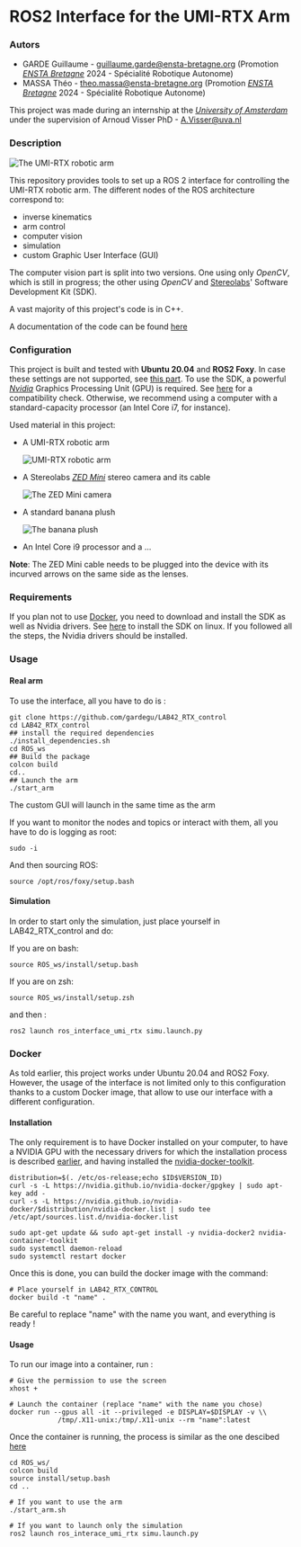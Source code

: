 # ROS2 Interface for the UMI-RTX Arm

### Autors
* GARDE Guillaume - <guillaume.garde@ensta-bretagne.org> (Promotion [_ENSTA Bretagne_](https://www.ensta-bretagne.fr) 2024 - Spécialité Robotique Autonome)
* MASSA Théo - <theo.massa@ensta-bretagne.org> (Promotion [_ENSTA Bretagne_](https://www.ensta-bretagne.fr) 2024 - Spécialité Robotique Autonome)

This project was made during an internship at the [_University of Amsterdam_](https://www.uva.nl/en) under the supervision of Arnoud Visser PhD - <A.Visser@uva.nl>

### Description
![The UMI-RTX robotic arm](Media/UMI-RTX-photo.png)

This repository provides tools to set up a ROS 2 interface for controlling the UMI-RTX robotic arm.
The different nodes of the ROS architecture correspond to:
* inverse kinematics
* arm control 
* computer vision
* simulation
* custom Graphic User Interface (GUI)

The computer vision part is split into two versions. One using only _OpenCV_, which is still in progress; the other using _OpenCV_ and [Stereolabs](https://www.stereolabs.com/)' Software Development Kit (SDK).

A vast majority of this project's code is in C++.

A documentation of the code can be found [here](/ROS_ws/doc/html/index.html)

### Configuration
This project is built and tested with **Ubuntu 20.04** and **ROS2 Foxy**. In case these settings are not supported, see [this part](#docker).
To use the SDK, a powerful [_Nvidia_](https://www.nvidia.com/fr-fr/) Graphics Processing Unit (GPU) is required. See [here](https://docs.nvidia.com/cuda/cuda-installation-guide-linux/index.html#system-requirements) for a compatibility check.
Otherwise, we recommend using a computer with a standard-capacity processor (an Intel Core i7, for instance).

Used material in this project:
* A UMI-RTX robotic arm

  ![UMI-RTX robotic arm](Media/UMI-RTX-Arm.png)

* A Stereolabs [_ZED Mini_](https://www.stereolabs.com/zed-mini/) stereo camera and its cable
    
  ![The ZED Mini camera](Media/ZEDM.png)

* A standard banana plush

  ![The banana plush](Media/Banana.jpg)

* An Intel Core i9 processor and a ...

**Note**: The ZED Mini cable needs to be plugged into the device with its incurved arrows on the same side as the lenses.

### Requirements
If you plan not to use [Docker](#docker), you need to download and install the SDK as well as Nvidia drivers.
See [here](https://www.stereolabs.com/docs/installation/linux/) to install the SDK on linux. If you followed all the steps, the Nvidia drivers should be installed.

### Usage
#### Real arm
To use the interface, all you have to do is :

    git clone https://github.com/gardegu/LAB42_RTX_control
    cd LAB42_RTX_control
    ## install the required dependencies
    ./install_dependencies.sh
    cd ROS_ws
    ## Build the package
    colcon build
    cd..
    ## Launch the arm
    ./start_arm

The custom GUI will launch in the same time as the arm

If you want to monitor the nodes and topics or interact with them, all you have to do is logging as root:

    sudo -i

And then sourcing ROS:

    source /opt/ros/foxy/setup.bash

#### Simulation
In order to start only the simulation, just place yourself in LAB42_RTX_control and do:

If you are on bash:

    source ROS_ws/install/setup.bash
If you are on zsh:

    source ROS_ws/install/setup.zsh

and then :

    ros2 launch ros_interface_umi_rtx simu.launch.py

### Docker
As told earlier, this project works under Ubuntu 20.04 and ROS2 Foxy. However, the usage of the interface is not limited only to this configuration thanks to a custom Docker image, that allow to use our interface with a different configuration.

#### Installation
The only requirement is to have Docker installed on your computer, to have a NVIDIA GPU with the necessary drivers for which the installation process is described [earlier](), and having installed the [nvidia-docker-toolkit](https://github.com/NVIDIA/nvidia-docker). 

    distribution=$(. /etc/os-release;echo $ID$VERSION_ID)
    curl -s -L https://nvidia.github.io/nvidia-docker/gpgkey | sudo apt-key add -
    curl -s -L https://nvidia.github.io/nvidia-docker/$distribution/nvidia-docker.list | sudo tee /etc/apt/sources.list.d/nvidia-docker.list

    sudo apt-get update && sudo apt-get install -y nvidia-docker2 nvidia-container-toolkit
    sudo systemctl daemon-reload
    sudo systemctl restart docker

Once this is done, you can build the docker image with the command:

    # Place yourself in LAB42_RTX_CONTROL
    docker build -t "name" .

Be careful to replace "name" with the name you want, and everything is ready !
#### Usage
To run our image into a container, run :

    # Give the permission to use the screen
    xhost +

    # Launch the container (replace "name" with the name you chose)
    docker run --gpus all -it --privileged -e DISPLAY=$DISPLAY -v \\
                /tmp/.X11-unix:/tmp/.X11-unix --rm "name":latest

Once the container is running, the process is similar as the one descibed [here](#usage)

    cd ROS_ws/
    colcon build
    source install/setup.bash
    cd ..

    # If you want to use the arm
    ./start_arm.sh

    # If you want to launch only the simulation
    ros2 launch ros_interace_umi_rtx simu.launch.py

